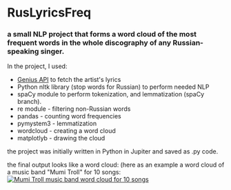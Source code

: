 # RusLyricsFreq
### a small NLP project that forms a word cloud of the most frequent words in the whole discography of any Russian-speaking singer.

In the project, I used:
+ [Genius API](https://docs.genius.com/) to fetch the artist's lyrics
+ Python nltk library (stop words for Russian) to perform needed NLP
+ spaCy module to perform tokenization, and lemmatization (spaCy branch).
+ re module - filtering non-Russian words
+ pandas - counting word frequencies
+ pymystem3 - lemmatization
+ wordcloud - creating a word cloud
+ matplotlyb - drawing the cloud

the project was initially written in Python in Jupiter and saved as .py code.

the final output looks like a word cloud: (here as an example a word cloud of a music band "Mumi Troll" for 10 songs:
[![Mumi Troll music band word cloud for 10 songs](https://i.postimg.cc/mkTfGH3w/Figure-1.png)](https://postimg.cc/k6YhQDp6)

